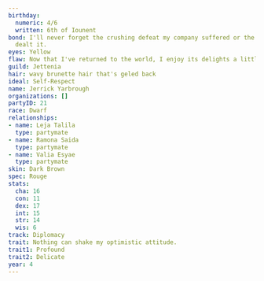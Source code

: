 ```yaml
---
birthday:
  numeric: 4/6
  written: 6th of Iounent
bond: I'll never forget the crushing defeat my company suffered or the enemies who
  dealt it.
eyes: Yellow
flaw: Now that I've returned to the world, I enjoy its delights a little too much.
guild: Jettenia
hair: wavy brunette hair that's geled back
ideal: Self-Respect
name: Jerrick Yarbrough
organizations: []
partyID: 21
race: Dwarf
relationships:
- name: Leja Talila
  type: partymate
- name: Ramona Saida
  type: partymate
- name: Valia Esyae
  type: partymate
skin: Dark Brown
spec: Rouge
stats:
  cha: 16
  con: 11
  dex: 17
  int: 15
  str: 14
  wis: 6
track: Diplomacy
trait: Nothing can shake my optimistic attitude.
trait1: Profound
trait2: Delicate
year: 4
---
```

